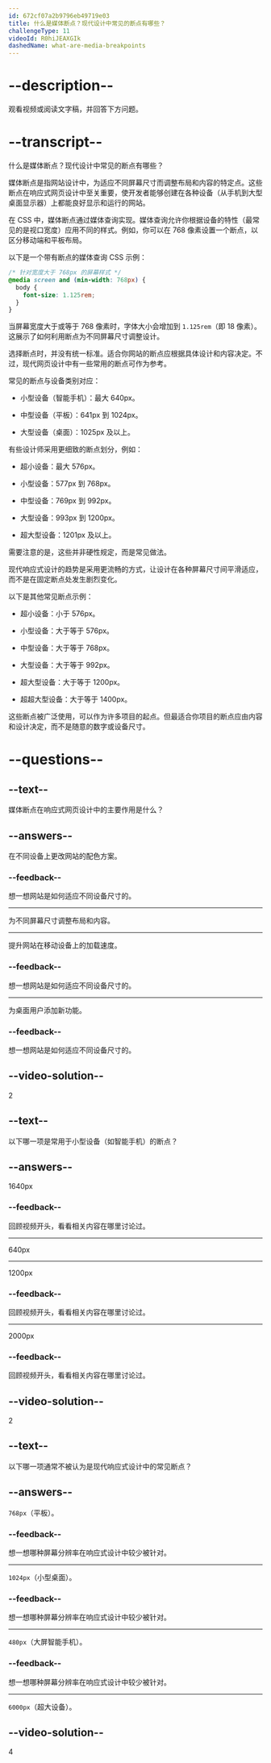 ```yaml
---
id: 672cf07a2b9796eb49719e03
title: 什么是媒体断点？现代设计中常见的断点有哪些？
challengeType: 11
videoId: R0hiJEAXGIk
dashedName: what-are-media-breakpoints
---
```


# --description--

观看视频或阅读文字稿，并回答下方问题。

# --transcript--

什么是媒体断点？现代设计中常见的断点有哪些？

媒体断点是指网站设计中，为适应不同屏幕尺寸而调整布局和内容的特定点。这些断点在响应式网页设计中至关重要，使开发者能够创建在各种设备（从手机到大型桌面显示器）上都能良好显示和运行的网站。

在 CSS 中，媒体断点通过媒体查询实现。媒体查询允许你根据设备的特性（最常见的是视口宽度）应用不同的样式。例如，你可以在 768 像素设置一个断点，以区分移动端和平板布局。

以下是一个带有断点的媒体查询 CSS 示例：

```css
/* 针对宽度大于 768px 的屏幕样式 */
@media screen and (min-width: 768px) {
  body {
    font-size: 1.125rem;
  }
}
```

当屏幕宽度大于或等于 768 像素时，字体大小会增加到 `1.125rem`（即 18 像素）。这展示了如何利用断点为不同屏幕尺寸调整设计。

选择断点时，并没有统一标准。适合你网站的断点应根据具体设计和内容决定。不过，现代网页设计中有一些常用的断点可作为参考。

常见的断点与设备类别对应：

- 小型设备（智能手机）：最大 640px。

- 中型设备（平板）：641px 到 1024px。

- 大型设备（桌面）：1025px 及以上。

有些设计师采用更细致的断点划分，例如：

- 超小设备：最大 576px。

- 小型设备：577px 到 768px。

- 中型设备：769px 到 992px。

- 大型设备：993px 到 1200px。

- 超大型设备：1201px 及以上。

需要注意的是，这些并非硬性规定，而是常见做法。

现代响应式设计的趋势是采用更流畅的方式，让设计在各种屏幕尺寸间平滑适应，而不是在固定断点处发生剧烈变化。

以下是其他常见断点示例：

- 超小设备：小于 576px。

- 小型设备：大于等于 576px。

- 中型设备：大于等于 768px。

- 大型设备：大于等于 992px。

- 超大型设备：大于等于 1200px。

- 超超大型设备：大于等于 1400px。

这些断点被广泛使用，可以作为许多项目的起点。但最适合你项目的断点应由内容和设计决定，而不是随意的数字或设备尺寸。

# --questions--

## --text--

媒体断点在响应式网页设计中的主要作用是什么？

## --answers--

在不同设备上更改网站的配色方案。

### --feedback--

想一想网站是如何适应不同设备尺寸的。

---

为不同屏幕尺寸调整布局和内容。

---

提升网站在移动设备上的加载速度。

### --feedback--

想一想网站是如何适应不同设备尺寸的。

---

为桌面用户添加新功能。

### --feedback--

想一想网站是如何适应不同设备尺寸的。

## --video-solution--

2

## --text--

以下哪一项是常用于小型设备（如智能手机）的断点？

## --answers--

1640px

### --feedback--

回顾视频开头，看看相关内容在哪里讨论过。

---

640px

---

1200px

### --feedback--

回顾视频开头，看看相关内容在哪里讨论过。

---

2000px

### --feedback--

回顾视频开头，看看相关内容在哪里讨论过。

## --video-solution--

2

## --text--

以下哪一项通常不被认为是现代响应式设计中的常见断点？

## --answers--

`768px`（平板）。

### --feedback--

想一想哪种屏幕分辨率在响应式设计中较少被针对。

---

`1024px`（小型桌面）。

### --feedback--

想一想哪种屏幕分辨率在响应式设计中较少被针对。

---

`480px`（大屏智能手机）。

### --feedback--

想一想哪种屏幕分辨率在响应式设计中较少被针对。

---

`6000px`（超大设备）。

## --video-solution--

4

